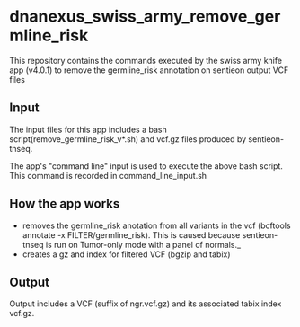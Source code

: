 # dnanexus_swiss_army_remove_germline_risk
This repository contains the commands executed by the swiss army knife app (v4.0.1) to remove the germline_risk annotation on sentieon output VCF files 

## Input
The input files for this app includes a bash script(remove_germline_risk_v*.sh) and vcf.gz files produced by sentieon-tnseq.

The app's "command line" input is used to execute the above bash script. This command is recorded in command_line_input.sh

## How the app works
- removes the germline_risk anotation from all variants in the vcf (bcftools annotate -x FILTER/germline_risk). This is caused because sentieon-tnseq is run on Tumor-only mode with a panel of normals._
- creates a gz and index for filtered VCF (bgzip and tabix)

## Output
Output includes a VCF (suffix of ngr.vcf.gz) and  its associated tabix index vcf.gz.